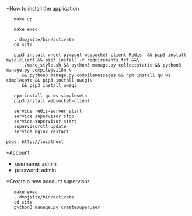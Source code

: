 *How to install the application
```
   make up

   make exec

   . dmojsite/bin/activate
   cd site

   pip3 install wheel pymysql websocket-client Redis  && pip3 install mysqlclient && pip3 install -r requirements.txt &&\
      ./make_style.sh && python3 manage.py collectstatic && python3 manage.py compilejsi18n \
      && python3 manage.py compilemessages && npm install qu ws simplesets && pip3 install uwsgi\
      && pip3 install uwsgi
   
   npm install qu ws simplesets
   pip3 install websocket-client

   service redis-server start
   service supervisor stop
   service supervisor start 
   supervisorctl update
   service nginx restart
```

```
page: http://localhost
```

*Account:
   - username: admin
   - password: admin

*Create a new account supervisor
```
   make exec
   . dmojsite/bin/activate
   cd site
   python3 manage.py createsuperuser
```
